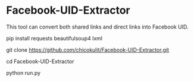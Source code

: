 # Facebook-UID-Extractor
This tool can convert both shared links and direct links into Facebook UID. 


pip install requests beautifulsoup4 lxml

git clone https://github.com/chicokulit/Facebook-UID-Extractor.git

cd Facebook-UID-Extractor

python run.py
